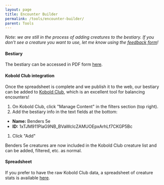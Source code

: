 ```yaml
---
layout: page
title: Encounter Builder
permalink: /tools/encounter-builder/
parent: Tools
---
```


*Note: we are still in the process of adding creatures to the bestiary. If you don't see a creature you want to use, let me know using the <a target="_blank" href="https://forms.gle/H2VMopAN7gtaRrG5A">feedback form</a>!*

#### Bestiary

The bestiary can be accessed in PDF form <a target="_blank" href="https://homebrewery.naturalcrit.com/share/ksPLgQJdQSvo">here</a>.

#### Kobold Club integration

Once the spreadsheet is complete and we publish it to the web, our bestiary can be added to <a target="_blank" href="https://kobold.club">Kobold Club</a>, which is an excellent tool for balancing encounters!

1. On Kobold Club, click "Manage Content" in the filters section (top right).
1. Add the bestiary info in the text fields at the bottom:
  - **Name:** Benders 5e
  - **ID:** 1xTJM911PlaG9NB_BVaWclcZAMUOEpxArhLf7CKGP5Bc
1. Click "Add"

Benders 5e creatures are now included in the Kobold Club creature list and can be added, filtered, etc. as normal. <!--To filter out all other creatures, click "Set Sources" and deselect all sources except "Benders 5e" (should be listed under "Community").-->

#### Spreadsheet

If you prefer to have the raw Kobold Club data, a spreadsheet of creature stats is available <a target="_blank" href="https://docs.google.com/spreadsheets/d/1xTJM911PlaG9NB_BVaWclcZAMUOEpxArhLf7CKGP5Bc/edit?usp=sharing">here</a>.